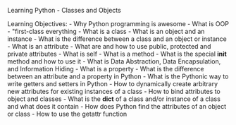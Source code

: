Learning Python - Classes and Objects

Learning Objectives:
	- Why Python programming is awesome
	- What is OOP
	- "first-class everything
	- What is a class
	- What is an object and an instance
	- What is the difference between a class and an object or instance
	- What is an attribute
	- What are and how to use public, protected and private attributes
	- What is self
	- What is a method
	- What is the special __init__ method and how to use it
	- What is Data Abstraction, Data Encapsulation, and Information Hiding
	- What is a property
	- What is the difference between an attribute and a property in Python
	- What is the Pythonic way to write getters and setters in Python
	- How to dynamically create arbitrary new attributes for existing instances of a class
	- How to bind attributes to object and classes
	- What is the __dict__ of a class and/or instance of a class and what does it contain
	- How does Python find the attributes of an object or class
	- How to use the getattr function

